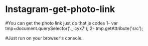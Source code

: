 # Instagram-get-photo-link
#You can get the photo link just do that js codes
1-	var tmp=document.querySelector('._icyx7');
2-	tmp.getAttribute('src');

#Just run on your browser's console.
